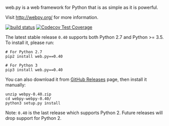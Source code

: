 web.py is a web framework for Python that is as simple as it is powerful.

Visit http://webpy.org/ for more information.

[![build status](https://secure.travis-ci.org/webpy/webpy.png?branch=master)](https://travis-ci.org/webpy/webpy)
[![Codecov Test Coverage](https://codecov.io/gh/webpy/webpy/branch/master/graphs/badge.svg?style=flat)](https://codecov.io/gh/webpy/webpy)

The latest stable release `0.40` supports both Python 2.7 and Python >= 3.5.
To install it, please run:

```
# For Python 2.7
pip2 install web.py==0.40

# For Python 3
pip3 install web.py==0.40
```

You can also download it from [GitHub Releases](https://github.com/webpy/webpy/releases)
page, then install it manually:

```
unzip webpy-0.40.zip
cd webpy-webpy-0.40/
python3 setup.py install
```

Note: `0.40` is the last release which supports Python 2. Future releases
will drop support for Python 2.
